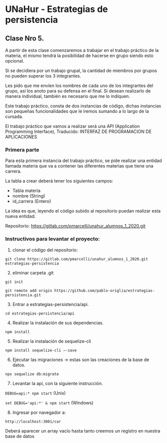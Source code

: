 # UNaHur - Estrategias de persistencia

## Clase Nro 5.

A partir de esta clase comenzaremos a trabajar en el trabajo práctico de la materia, el mismo tendrá la posibilidad de hacerse en grupo siendo esto opcional.

Si se decidiera por un trabajo grupal, la cantidad de miembros por grupos no pueden superar los 3 integrantes.

Les pido que me envíen los nombres de cada uno de los integrantes del grupo, así los anoto para su defensa en el final. Si desean realizarlo de manera individual, también es necesario
que me lo indiquen.

Este trabajo práctico, consta de dos instancias de código, dichas instancias son pequeñas funcionalidades que le iremos sumando a lo largo de la cursada.

El trabajo práctico que vamos a realizar será una API (Application Programming Interface), Traducido: INTERFAZ DE PROGRAMACION DE APLICACIONES

### Primera parte

Para esta primera instancia del trabajo práctico, se pide realizar una entidad llamada materia que va a contener las diferentes materias que tiene una carrera.

La tabla a crear deberá tener los siguientes campos:

- Tabla materia
- nombre (String)
- id_carrera (Entero)

La idea es que, leyendo el código subido al repositorio puedan realizar esta nueva entidad.

Repositorio: https://gitlab.com/pmarcelli/unahur_alumnos_1_2020.git

### Instructivos para levantar el proyecto:

1. clonar el código del repositorio:

`git clone https://gitlab.com/pmarcelli/unahur_alumnos_1_2020.git estrategias-persistencia`

2. eliminar carpeta .git

`git init`

`git remote add origin https://github.com/pablo-origlia/estrategias-persistencia.git`

3. Entrar a estrategias-persistencia/api.

`cd estrategias-persistencia/api`

4. Realizar la instalación de sus dependencias.

`npm install`

5. Realizar la instalación de sequelize-cli

`npm install sequelize-cli –-save`

6. Ejecutar las migraciones -> estas son las creaciones de la base de datos.

`npx sequelize db:migrate`

7. Levantar la api, con la siguiente instrucción.

`DEBUG=api:* npm start` (Unix)

`set DEBUG='api:*' & npm start` (Windows)

8. Ingresar por navegador a:

`http://localhost:3001/car`

Deberá aparecer un array vacío hasta tanto creemos un registro en nuestra base de datos
